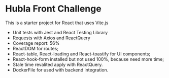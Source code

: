 # Hubla Front Challenge

This is a starter project for React that uses Vite.js

- Unit tests with Jest and React Testing Library
- Requests with Axios and ReactQuery
- Coverage report: 56%
- ReactDOM for routes;
- React-table, React-loading and React-toastify for UI components;
- React-hook-form installed but not used 100%, because need more time;
- Stale time revalited apply with ReactQuery.
- DockerFile for used with backend integration.
